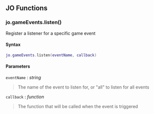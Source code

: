 
## JO Functions

### jo.gameEvents.listen()

<!-- @include: ./slots/headers.md#jo.gameEvents.listen -->

Register a listener for a specific game event <br>

<!-- @include: ./slots/descriptions.md#jo.gameEvents.listen -->

#### Syntax

```lua
jo.gameEvents.listen(eventName, callback)
```

#### Parameters

`eventName` : _string_
> The name of the event to listen for, or "all" to listen for all events
>

`callback` : _function_
> The function that will be called when the event is triggered
>

<!-- @include: ./slots/examples.md#jo.gameEvents.listen -->

<!-- @include: ./slots/footers.md#jo.gameEvents.listen -->

